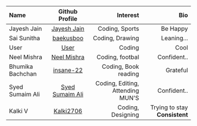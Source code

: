 | Name             |                   Github Profile                    |                         Interest |                           Bio |
| :--------------- | :-------------------------------------------------: | -------------------------------: | ----------------------------: |
| Jayesh Jain      |   [Jayesh Jain](https://github.com/jayesh-JainX/)   |                   Coding, Sports |                      Be Happy |
| Sai Sunitha      |      [baekusboo](https://github.com/baekusboo)      |                  Coding, Drawing |                    Leaning... |
| User             |         [User](https://github.com/abc00xyz)         |                           Coding |                          Cool |
| Neel Mishra      |      [Neel Mishra](https://github.com/Neel-07)      |                  Coding, footbal |                   Confident.. |
| Bhumika Bachchan |      [insane-22](https://github.com/insane-22)      |             Coding, Book reading |                      Grateful |
| Syed Sumaim Ali  | [Syed Sumaim Ali](https://github.com/SyedSumaimaly) | Coding, Editing, Attending MUN'S |                   Confident.. |
| Kalki V          |      [Kalki2706](https://github.com/Kalki2706)      |                Coding, Designing | Trying to stay **Consistent** |

